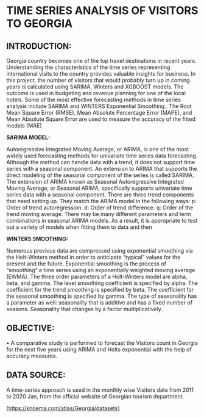 # TIME SERIES ANALYSIS OF VISITORS TO GEORGIA 

## INTRODUCTION:
Georgia country becomes one of the top travel destinations in recent years. Understanding
the characteristics of the time series representing international visits to the country
provides valuable insights for business. In this project, the number of visitors that would
probably turn up in coming years is calculated using SARIMA, Winters and XGBOOST
models. The outcome is used in budgeting and revenue planning for one of the local hotels.
Some of the most effective forecasting methods in time series analysis include SARIMA and
WINTERS Exponential Smoothing . The Root Mean Square Error (RMSE), Mean Absolute
Percentage Error (MAPE), and Mean Absolute Square Error are used to measure the
accuracy of the fitted models (MAE)

**SARIMA MODEL:**

Autoregressive Integrated Moving Average, or ARIMA, is one of the most widely used
forecasting methods for univariate time series data forecasting. Although the method can
handle data with a trend, it does not support time series with a seasonal component. An
extension to ARIMA that supports the direct modeling of the seasonal component of the
series is called SARIMA. The extension of ARIMA known as Seasonal Autoregressive
Integrated Moving Average, or Seasonal ARIMA, specifically supports univariate time series
data with a seasonal component. There are three trend components that need setting up.
They match the ARIMA model in the following ways: p: Order of trend autoregression. d:
Order of trend difference. q: Order of the trend moving average. There may be many
different parameters and term combinations in seasonal ARIMA models. As a result, it is
appropriate to test out a variety of models when fitting them to data and then

**WINTERS SMOOTHING:**

Numerous previous data are compressed using exponential smoothing via the Holt-Winters
method in order to anticipate “typical” values for the present and the future. Exponential
smoothing is the process of “smoothing” a time series using an exponentially weighted
moving average (EWMA). The three order parameters of a Holt-Winters model are alpha,
beta, and gamma. The level smoothing coefficient is specified by alpha. The coefficient for
the trend smoothing is specified by beta. The coefficient for the seasonal smoothing is
specified by gamma. The type of seasonality has a parameter as well: seasonality that is
additive and has a fixed number of seasons. Seasonality that changes by a factor
multiplicatively.

## OBJECTIVE:

• A comparative study is performed to forecast the Visitors count in Georgia for the
next five years using ARIMA and Holts exponential with the help of accuracy
measures.

## DATA SOURCE:

A time-series approach is used in the monthly wise Visitors data from 2011 to 2020 Jan,
from the official website of Georgian tourism department.

[https://knoema.com/atlas/Georgia/datasets]
